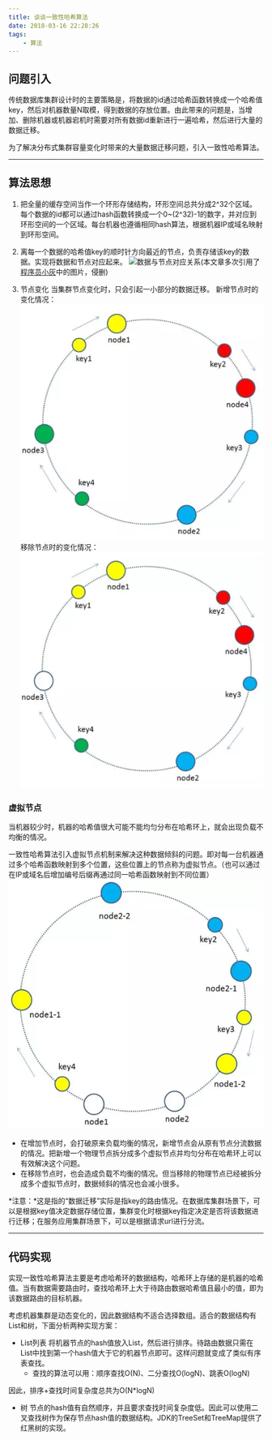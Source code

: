 ```yaml
---
title: 谈谈一致性哈希算法
date: 2018-03-16 22:28:26
tags:
	- 算法
---
```


## 问题引入
传统数据库集群设计时的主要策略是，将数据的id通过哈希函数转换成一个哈希值key，然后对机器数量N取模，得到数据的存放位置。由此带来的问题是，当增加、删除机器或机器宕机时需要对所有数据id重新进行一遍哈希，然后进行大量的数据迁移。

为了解决分布式集群容量变化时带来的大量数据迁移问题，引入一致性哈希算法。

---

## 算法思想
1. 把全量的缓存空间当作一个环形存储结构，环形空间总共分成2^32个区域。每个数据的id都可以通过hash函数转换成一个0~(2^32)-1的数字，并对应到环形空间的一个区域。每台机器也遵循相同hash算法，根据机器IP或域名映射到环形空间。

2. 离每一个数据的哈希值key的顺时针方向最近的节点，负责存储该key的数据。实现将数据和节点对应起来。
![数据与节点对应关系][1](本文章多次引用了[程序员小灰][2]中的图片，侵删)

3. 节点变化
当集群节点变化时，只会引起一小部分的数据迁移。
新增节点时的变化情况：
![新增节点][3]
移除节点时的变化情况：
![移除节点][4]

### 虚拟节点
当机器较少时，机器的哈希值很大可能不能均匀分布在哈希环上，就会出现负载不均衡的情况。

一致性哈希算法引入虚拟节点机制来解决这种数据倾斜的问题。即对每一台机器通过多个哈希函数映射到多个位置，这些位置上的节点称为虚拟节点。（也可以通过在IP或域名后增加编号后缀再通过同一哈希函数映射到不同位置）
![虚拟节点][5]

- 在增加节点时，会打破原来负载均衡的情况，新增节点会从原有节点分流数据的情况。把新增一个物理节点拆分成多个虚拟节点并均匀分布在哈希环上可以有效解决这个问题。
- 在移除节点时，也会造成负载不均衡的情况。但当移除的物理节点已经被拆分成多个虚拟节点时，数据倾斜的情况也会减小很多。

*注意：*这是指的“数据迁移”实际是指key的路由情况。在数据库集群场景下，可以是根据key值决定数据存储位置，集群变化时根据key指定决定是否将该数据进行迁移；在服务应用集群场景下，可以是根据请求url进行分流。

---

## 代码实现
实现一致性哈希算法主要是考虑哈希环的数据结构，哈希环上存储的是机器的哈希值。当有数据需要路由时，查找哈希环上大于待路由数据哈希值且最小的值，即为该数据路由的目标机器。

考虑机器集群是动态变化的，因此数据结构不适合选择数组。适合的数据结构有List和树，下面分析两种实现方案：

- List列表
将机器节点的hash值放入List，然后进行排序。待路由数据只需在List中找到第一个hash值大于它的机器节点即可。这样问题就变成了类似有序表查找。
    - 查找的算法可以用：顺序查找O(N)、二分查找O(logN)、跳表O(logN)
    
因此，排序+查找时间复杂度总共为O(N*logN)

- 树
节点的hash值有自然顺序，并且要求查找时间复杂度低。因此可以使用二叉查找树作为保存节点hash值的数据结构。JDK的TreeSet和TreeMap提供了红黑树的实现。



  [1]: https://github.com/jjz921024/jjz921024.github.io/raw/master/images/consistenthash/hashduiyingguanxi.png 
  [2]: https://mp.weixin.qq.com/s/yimfkNYF_tIJJqUIzV7TFA
  [3]: https://github.com/jjz921024/jjz921024.github.io/raw/master/images/consistenthash/hashinsert.png
  [4]: https://github.com/jjz921024/jjz921024.github.io/raw/master/images/consistenthash/hashdelete.png
  [5]: https://github.com/jjz921024/jjz921024.github.io/raw/master/images/consistenthash/hashvitural.png

